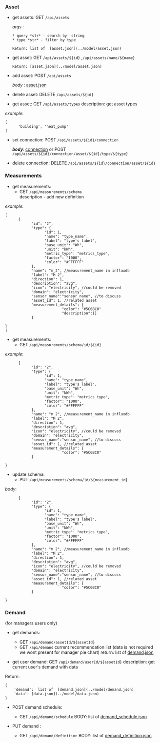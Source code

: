 
### Asset ###

* get assets: GET `/api/assets`  
  
    *args* : 
        
      * query *str* - search by  string 
      * type *str* - filter by type

      Return: list of  [asset.json](../model/asset.json)

* get asset: GET `/api/assets/${id}` ,`/api/assets/name/${name}` 
   
      Return: [asset.json](../model/asset.json)

 * add asset: POST  `/api/assets` 
  
    *body* :   [asset.json](../model/asset.json)


* delete asset: DELETE `/api/assets/${id}`  
  
* get asset: GET `/api/assets/types`
  description: get asset types 

*example*:
```
[
      'building', 'heat_pump'
]
```

* set connection: POST `/api/assets/${id}/connection`  
  
    ***body***: [connection](../model/asset_connection.json)
    or
    POST `/api/assets/${id}/connection/asset/${id}/type/${type}`  
* delete connection: DELETE `/api/assets/${id}/connection/asset/${id}`  




### Measurements


* get measurements: 
  * GET `/api/measurements/schema`      
  description - add new definition

*example*:
```
[
      {
            "id": "2",
            "type": {
                  "id": 1,
                  "name": "type_name",
                  "label": "type's label",
                  "base_unit": "Wh",
                  "unit": "kWh",
                  "metric_type": "metrics_type",
                  "factor": "1000",
                  "color": "#FFFFFF"
            },
            "name": "m_2", //measurement_name in influxdb
            "label": "M 2",
            "direction": 1,
            "description": "avg",
            "icon": "electricity", //could be removed
            "domain": "electricity",
            "sensor_name":"sensor_name", //to discuss
            "asset_id": 1, //related asset 
            "measurement_details": {
                          "color": "#5C6BC0"
                          "description":{}
            }
    
}
]
``` 
* get measurements: 
  * GET `/api/measurements/schema/id/${id}`      
  

*example*:
``` 
      {
            "id": "2",
            "type": {
                  "id": 1,
                  "name": "type_name",
                  "label": "type's label",
                  "base_unit": "Wh",
                  "unit": "kWh",
                  "metric_type": "metrics_type",
                  "factor": "1000",
                  "color": "#FFFFFF"
            },
            "name": "m_2", //measurement_name in influxdb
            "label": "M 2",
            "direction": 1,
            "description": "avg",
            "icon": "electricity", //could be removed
            "domain": "electricity",
            "sensor_name":"sensor_name", //to discuss
            "asset_id": 1, //related asset 
            "measurement_details": {
                          "color": "#5C6BC0"
            }
    
} 
``` 

* update schema: 
  * PUT `/api/measurements/schema/id/${measurement_id}`   

*body*:
```
      {
            "id": "2",
            "type": {
                  "id": 1,
                  "name": "type_name",
                  "label": "type's label",
                  "base_unit": "Wh",
                  "unit": "kWh",
                  "metric_type": "metrics_type",
                  "factor": "1000",
                  "color": "#FFFFFF"
            },
            "name": "m_2", //measurement_name in influxdb
            "label": "M 2",
            "direction": 1,
            "description": "avg",
            "icon": "electricity", //could be removed
            "domain": "electricity",
            "sensor_name":"sensor_name", //to discuss
            "asset_id": 1, //related asset 
            "measurement_details": {
                          "color": "#5C6BC0"
            }
    
}

``` 
### Demand
(for managers users only) 

* get demands: 
  * GET `/api/demand/assetId/${assetId}`      
  * GET `/api/demand` 
  current recommendation list (data is not required we wont present for manager pie chart)
   return: list of  [demand.json](../model/demand.json)

* get user demand: 
    GET `/api/demand/userId/${assetId}`
    description: get current user's demand with data
    
Return: 
```
{
    'demand':  list of  [demand.json](../model/demand.json)
    'data': [data.json](../model/data.json)
}
```
  

* POST demand schedule:     
  * GET `/api/demand/schedule` 
   BODY: list of  [demand_schedule.json](../model/demand_schedule.json)

* PUT demand :     
  * GET `/api/demand/definition` 
   BODY: list of  [demand_definition.json](../model/demand_definition.json)

